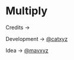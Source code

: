 # Multiply

Credits ->

Development -> [@catxyz](https://github.com/catxyz)

Idea -> [@mavxyz](https://github.com/mavxyz)
